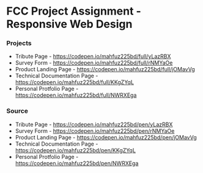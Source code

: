 # FCC Project Assignment - Responsive Web Design

### Projects
- Tribute Page - https://codepen.io/mahfuz225bd/full/yLazRBX
- Survey Form - https://codepen.io/mahfuz225bd/full/rNMYaOe
- Product Landing Page - https://codepen.io/mahfuz225bd/full/jOMavVg
- Technical Documentation Page - https://codepen.io/mahfuz225bd/full/KKgZYqL
- Personal Protfolio Page - https://codepen.io/mahfuz225bd/full/NWRXEga

### Source
- Tribute Page - https://codepen.io/mahfuz225bd/pen/yLazRBX
- Survey Form - https://codepen.io/mahfuz225bd/pen/rNMYaOe
- Product Landing Page - https://codepen.io/mahfuz225bd/pen/jOMavVg
- Technical Documentation Page - https://codepen.io/mahfuz225bd/pen/KKgZYqL
- Personal Protfolio Page - https://codepen.io/mahfuz225bd/pen/NWRXEga
